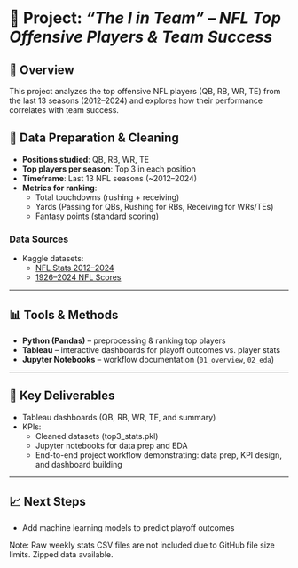 # 🏈 Project: *“The I in Team” – NFL Top Offensive Players & Team Success*

## 📌 Overview
This project analyzes the top offensive NFL players (QB, RB, WR, TE) from the last 13 seasons (2012–2024) and explores how their performance correlates with team success.

## 📂 Data Preparation & Cleaning
- **Positions studied**: QB, RB, WR, TE  
- **Top players per season**: Top 3 in each position  
- **Timeframe**: Last 13 NFL seasons (~2012–2024)  
- **Metrics for ranking**:
  - Total touchdowns (rushing + receiving)  
  - Yards (Passing for QBs, Rushing for RBs, Receiving for WRs/TEs)  
  - Fantasy points (standard scoring)  

### Data Sources
- Kaggle datasets:  
  - [NFL Stats 2012–2024](https://www.kaggle.com/)  
  - [1926–2024 NFL Scores](https://www.kaggle.com/)  

---

## 📊 Tools & Methods
- **Python (Pandas)** – preprocessing & ranking top players  
- **Tableau** – interactive dashboards for playoff outcomes vs. player stats  
- **Jupyter Notebooks** – workflow documentation (`01_overview`, `02_eda`)  

---

## 🚀 Key Deliverables
- Tableau dashboards (QB, RB, WR, TE, and summary)  
- KPIs:  
  - Cleaned datasets (top3_stats.pkl)
  - Jupyter notebooks for data prep and EDA
  - End-to-end project workflow demonstrating: data prep, KPI design, and dashboard building
---

## 📈 Next Steps
- Add machine learning models to predict playoff outcomes 

Note: Raw weekly stats CSV files are not included due to GitHub file size limits. Zipped data available.

